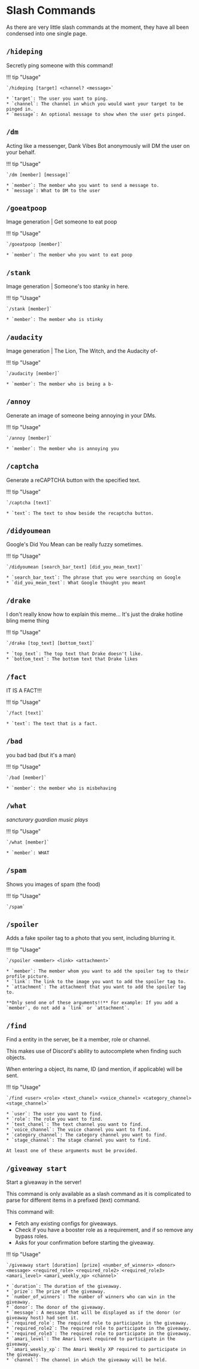 # Slash Commands

As there are very little slash commands at the moment, they have all been condensed into one single page. 

## `/hideping`

Secretly ping someone with this command! 

!!! tip "Usage"

    `/hideping [target] <channel? <message>`

    * `target`: The user you want to ping.
    * `channel`: The channel in which you would want your target to be pinged in.
    * `message`: An optional message to show when the user gets pinged.

## `/dm`

Acting like a messenger, Dank Vibes Bot anonymously will DM the user on your behalf.

!!! tip "Usage"

    `/dm [member] [message]`

    * `member`: The member who you want to send a message to.
    * `message`: What to DM to the user

## `/goeatpoop`

Image generation | Get someone to eat poop

!!! tip "Usage"

    `/goeatpoop [member]`

    * `member`: The member who you want to eat poop

## `/stank`

Image generation | Someone's too stanky in here.

!!! tip "Usage"

    `/stank [member]`

    * `member`: The member who is stinky

## `/audacity`

Image generation | The Lion, The Witch, and the Audacity of-

!!! tip "Usage"

    `/audacity [member]` 

    * `member`: The member who is being a b-

## `/annoy`

Generate an image of someone being annoying in your DMs.

!!! tip "Usage"
    
    `/annoy [member]` 

    * `member`: The member who is annoying you

## `/captcha`

Generate a reCAPTCHA button with the specified text.

!!! tip "Usage"
    
    `/captcha [text]` 

    * `text`: The text to show beside the recaptcha button.

## `/didyoumean`

Google's Did You Mean can be really fuzzy sometimes.

!!! tip "Usage"
    
    `/didyoumean [search_bar_text] [did_you_mean_text]` 

    * `search_bar_text`: The phrase that you were searching on Google
    * `did_you_mean_text`: What Google thought you meant


## `/drake`

I don't really know how to explain this meme... It's just the drake hotline bling meme thing

!!! tip "Usage"
    
    `/drake [top_text] [bottom_text]` 

    * `top_text`: The top text that Drake doesn't like.
    * `bottom_text`: The bottom text that Drake likes

## `/fact`

IT IS A FACT!!!

!!! tip "Usage"
    
    `/fact [text]` 

    * `text`: The text that is a fact.

## `/bad`

you bad bad (but it's a man)

!!! tip "Usage"
    
    `/bad [member]` 

    * `member`: the member who is misbehaving

## `/what`

*sancturary guardian music plays*

!!! tip "Usage"

    `/what [member]`

    * `member`: WHAT

## `/spam`

Shows you images of spam (the food)

!!! tip "Usage"

    `/spam`

## `/spoiler`

Adds a fake spoiler tag to a photo that you sent, including blurring it.

!!! tip "Usage"

    `/spoiler <member> <link> <attachment>`

    * `member`: The member whom you want to add the spoiler tag to their profile picture.
    * `link`: The link to the image you want to add the spoiler tag to.
    * `attachment`: The attachment that you want to add the spoiler tag to.

    **Only send one of these arguments!!** For example: If you add a `member`, do not add a `link` or `attachment`.

## `/find`

Find a entity in the server, be it a member, role or channel.

This makes use of Discord's ability to autocomplete when finding such objects.

When entering a object, its name, ID (and mention, if applicable) will be sent.

!!! tip "Usage"

    `/find <user> <role> <text_chanel> <voice_channel> <category_channel> <stage_channel>`

    * `user`: The user you want to find.
    * `role`: The role you want to find.
    * `text_chanel`: The text channel you want to find.
    * `voice_channel`: The voice channel you want to find.
    * `category_channel`: The category channel you want to find.
    * `stage_channel`: The stage channel you want to find.

    At least one of these arguments must be provided.

## `/giveaway start`

Start a giveaway in the server!

This command is only available as a slash command as it is complicated to parse for different items in a prefixed (text) command.

This command will:

- Fetch any existing configs for giveaways.
- Check if you have a booster role as a requirement, and if so remove any bypass roles.
- Asks for your confirmation before starting the giveaway.

!!! tip "Usage"

    `/giveaway start [duration] [prize] <number_of_winners> <donor> <message> <required_role> <required_role2> <required_role3> <amari_level> <amari_weekly_xp> <channel>`

    * `duration`: The duration of the giveaway.
    * `prize`: The prize of the giveaway.
    * `number_of_winners`: The number of winners who can win in the giveaway.
    * `donor`: The donor of the giveaway.
    * `message`: A message that will be displayed as if the donor (or giveaway host) had sent it.
    * `required_role`: The required role to participate in the giveaway.
    * `required_role2`: The required role to participate in the giveaway.
    * `required_role3`: The required role to participate in the giveaway.
    * `amari_level`: The Amari level required to participate in the giveaway.
    * `amari_weekly_xp`: The Amari Weekly XP required to participate in the giveaway.
    * `channel`: The channel in which the giveaway will be held.